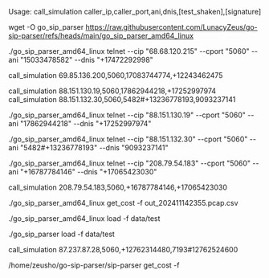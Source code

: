 Usage: call_simulation caller_ip,caller_port,ani,dnis,[test_shaken],[signature]

wget -O go_sip_parser https://raw.githubusercontent.com/LunacyZeus/go-sip-parser/refs/heads/main/go_sip_parser_amd64_linux


./go_sip_parser_amd64_linux telnet --cip "68.68.120.215" --cport "5060" --ani "15033478582" --dnis "+17472292998"


call_simulation 69.85.136.200,5060,17083744774,+12243462475


call_simulation 88.151.130.19,5060,17862944218,+17252997974
call_simulation 88.151.132.30,5060,5482#+13236778193,9093237141

./go_sip_parser_amd64_linux telnet --cip "88.151.130.19" --cport "5060" --ani "17862944218" --dnis "+17252997974"

./go_sip_parser_amd64_linux telnet --cip "88.151.132.30" --cport "5060" --ani "5482#+13236778193" --dnis "9093237141"

./go_sip_parser_amd64_linux telnet --cip "208.79.54.183" --cport "5060" --ani "+16787784146" --dnis "+17065423030"

call_simulation 208.79.54.183,5060,+16787784146,+17065423030


./go_sip_parser_amd64_linux get_cost -f out_202411142355.pcap.csv

./go_sip_parser_amd64_linux load -f data/test

./go_sip_parser load -f data/test

call_simulation 87.237.87.28,5060,+12762314480,7193#12762524600

/home/zeusho/go-sip-parser/sip-parser get_cost -f